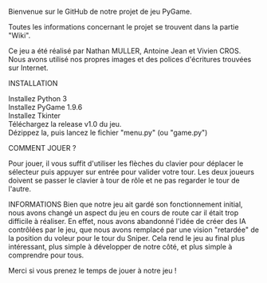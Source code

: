 Bienvenue sur le GitHub de notre projet de jeu PyGame. 

Toutes les informations concernant le projet se trouvent dans la partie "Wiki".

Ce jeu a été réalisé par Nathan MULLER, Antoine Jean et Vivien CROS.
Nous avons utilisé nos propres images et des polices d'écritures trouvées sur Internet.

INSTALLATION

Installez Python 3  
Installez PyGame 1.9.6  
Installez Tkinter  
Téléchargez la release v1.0 du jeu.  
Dézippez la, puis lancez le fichier "menu.py" (ou "game.py")

COMMENT JOUER ?

Pour jouer, il vous suffit d'utiliser les flèches du clavier pour déplacer le sélecteur puis appuyer sur entrée pour valider votre tour.
Les deux joueurs doivent se passer le clavier à tour de rôle et ne pas regarder le tour de l'autre.

INFORMATIONS
Bien que notre jeu ait gardé son fonctionnement initial, nous avons changé un aspect du jeu en cours de route car il était trop difficile à réaliser. En effet, nous avons abandonné l'idée de créer des IA contrôlées par le jeu, que nous avons remplacé par une vision "retardée" de la position du voleur pour le tour du Sniper. Cela rend le jeu au final plus intéressant, plus simple à développer de notre côté, et plus simple à comprendre pour tous.

Merci si vous prenez le temps de jouer à notre jeu ! 
